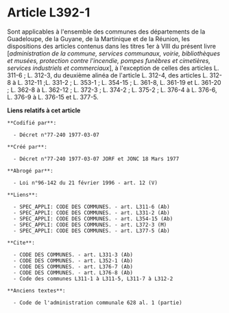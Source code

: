 # Article L392-1

Sont applicables à l'ensemble des communes des départements de la Guadeloupe, de la Guyane, de la Martinique et de la
Réunion, les dispositions des articles contenus dans les titres 1er à VIII du présent livre [*administration de la commune,
services communaux, voirie, bibliothèques et musées, protection contre l'incendie, pompes funèbres et cimetières, services
industriels et commerciaux*], à l'exception de celles des articles L. 311-6 ; L. 312-3, du deuxième alinéa de l'article L.
312-4, des articles L. 312-8 à L. 312-11 ;L. 331-2 ; L. 353-1 ; L. 354-15 ; L. 361-8, L. 361-19 et L. 361-20 ; L. 362-8 à L.
362-12 ; L. 372-3 ; L. 374-2 ; L. 375-2 ; L. 376-4 à L. 376-6, L. 376-9 à L. 376-15 et L. 377-5.

**Liens relatifs à cet article**

	**Codifié par**:

	  - Décret n°77-240 1977-03-07

	**Créé par**:

	  - Décret n°77-240 1977-03-07 JORF et JONC 18 Mars 1977

	**Abrogé par**:

	  - Loi n°96-142 du 21 février 1996 - art. 12 (V)

	**Liens**:

	  - SPEC_APPLI: CODE DES COMMUNES. - art. L311-6 (Ab)
	  - SPEC_APPLI: CODE DES COMMUNES. - art. L331-2 (Ab)
	  - SPEC_APPLI: CODE DES COMMUNES. - art. L354-15 (Ab)
	  - SPEC_APPLI: CODE DES COMMUNES. - art. L372-3 (M)
	  - SPEC_APPLI: CODE DES COMMUNES. - art. L377-5 (Ab)

	**Cite**:

	  - CODE DES COMMUNES. - art. L331-3 (Ab)
	  - CODE DES COMMUNES. - art. L352-1 (Ab)
	  - CODE DES COMMUNES. - art. L376-7 (Ab)
	  - CODE DES COMMUNES. - art. L376-8 (Ab)
	  - Code des communes L311-1 à L311-5, L311-7 à L312-2

	**Anciens textes**:

	  - Code de l'administration communale 628 al. 1 (partie)
